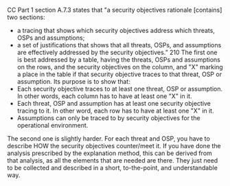 CC Part 1 section A.7.3 states that "a security objectives rationale [contains] two
sections:
- a tracing that shows which security objectives address which threats, OSPs
and assumptions;
- a set of justifications that shows that all threats, OSPs, and assumptions are
effectively addressed by the security objectives.”
210 The first one is best addressed by a table, having the threats, OSPs and assumptions
on the rows, and the security objectives on the column, and "X" marking a place in
the table if that security objective traces to that threat, OSP or assumption. Its
purpose is to show that:
- Each security objective traces to at least one threat, OSP or assumption. In
other words, each column has to have at least one "X" in it.
- Each threat, OSP and assumption has at least one security objective tracing to
it. In other word, each row has to have at least one "X" in it.
- Assumptions can only be traced to by security objectives for the operational
environment.

The second one is slightly harder. For each threat and OSP, you have to describe
HOW the security objectives counter/meet it. If you have done the analysis
prescribed by the explanation method, this can be derived from that analysis, as all
the elements that are needed are there. They just need to be collected and described
in a short, to-the-point, and understandable way.